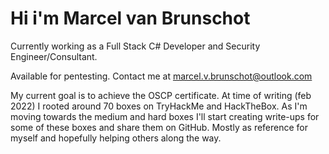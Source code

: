 # Hi i'm Marcel van Brunschot
Currently working as a Full Stack C# Developer and Security Engineer/Consultant.

Available for pentesting. Contact me at marcel.v.brunschot@outlook.com

My current goal is to achieve the OSCP certificate. At time of writing (feb 2022) I rooted around 70 boxes on TryHackMe and HackTheBox. As I'm moving towards the medium and hard boxes I'll start creating write-ups for some of these boxes and share them on GitHub. Mostly as reference for myself and hopefully helping others along the way.
